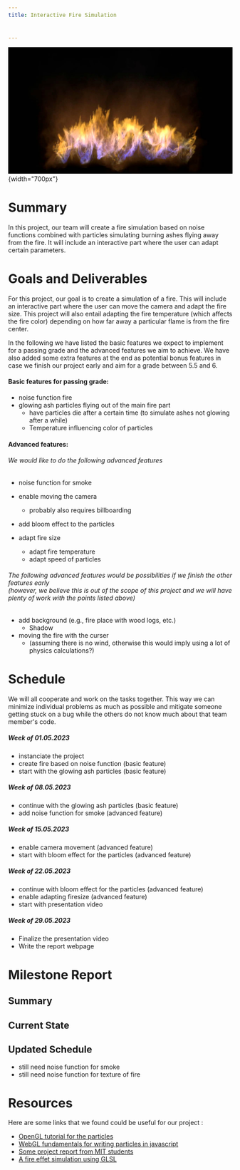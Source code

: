 ```yaml
---
title: Interactive Fire Simulation


---
```


![Example of a fire simulation](images/Fire-simulation.jpg){width="700px"}

# Summary

In this project, our team will create a fire simulation based on noise functions combined with particles simulating burning ashes flying away from the fire. It will include an interactive part where the user can adapt certain parameters.

# Goals and Deliverables

For this project, our goal is to create a simulation of a fire. This will include an interactive part where the user can move the camera and adapt the fire size. This project will also entail adapting the fire temperature (which affects the fire color) depending on how far away a particular flame is from the fire center.

In the following we have listed the basic features we expect to implement for a passing grade and the advanced features we aim to achieve. We have also added some extra features at the end as potential bonus features in case we finish our project early and aim for a grade between 5.5 and 6.

#### Basic features for passing grade:

- noise function fire
- glowing ash particles flying out of the main fire part
    - have particles die after a certain time (to simulate ashes not glowing after a while)
    - Temperature influencing color of particles


#### Advanced features:
###### We would like to do the following advanced features

- noise function for smoke
- enable moving the camera
    - probably also requires billboarding

- add bloom effect to the particles

- adapt fire size
    - adapt fire temperature
    - adapt speed of particles

###### The following advanced features would be possibilities if we finish the other features early <br> (however, we believe this is out of the scope of this project and we will have plenty of work with the points listed above)

- add background (e.g., fire place with wood logs, etc.)
    - Shadow
- moving the fire with the curser
    - (assuming there is no wind, otherwise this would imply using a lot of physics calculations?)

# Schedule

We will all cooperate and work on the tasks together. This way we can minimize individual problems as much as possible and mitigate someone getting stuck on a bug while the others do not know much about that team member's code.

##### Week of 01.05.2023
- instanciate the project
- create fire based on noise function (basic feature)
- start with the glowing ash particles (basic feature)

##### Week of 08.05.2023
- continue with the glowing ash particles (basic feature)
- add noise function for smoke (advanced feature)


##### Week of 15.05.2023
- enable camera movement (advanced feature)
- start with bloom effect for the particles (advanced feature)

##### Week of 22.05.2023
- continue with bloom effect for the particles (advanced feature)
- enable adapting firesize (advanced feature)
- start with presentation video


##### Week of 29.05.2023
- Finalize the presentation video
- Write the report webpage


# Milestone Report

## Summary

## Current State


## Updated Schedule

- still need noise function for smoke
- still need noise function for texture of fire

# Resources

Here are some links that we found could be useful for our project :

- [OpenGL tutorial for the particles](http://www.opengl-tutorial.org/intermediate-tutorials/billboards-particles/particles-instancing/)
- [WebGL fundamentals for writing particles in javascript](https://webglfundamentals.org/webgl/lessons/webgl-qna-efficient-particle-system-in-javascript---webgl-.html)
- [Some project report from MIT students](https://groups.csail.mit.edu/graphics/classes/6.837/F99/projects/reports/team09.pdf)
- [A fire effet simulation using GLSL](https://www.shadertoy.com/view/lsdBD2)